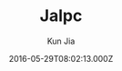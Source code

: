 ---
title: Jalpc
github: https://github.com/jarrekk/Jalpc
demo: https://jarrekk.github.io/Jalpc/
author: Kun Jia
ssg:
  - Jekyll
cms:
  - No Cms
date: 2016-05-29T08:02:13.000Z
description: '🍎Jalpc -- A flexible Jekyll theme, 3 steps to build your website. '
stale: false
---